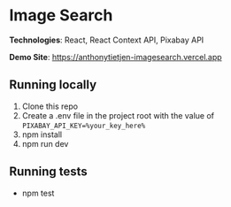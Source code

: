 # Image Search

**Technologies**: React, React Context API, Pixabay API

**Demo Site**: https://anthonytietjen-imagesearch.vercel.app

## Running locally

1. Clone this repo
1. Create a .env file in the project root with the value of `PIXABAY_API_KEY=%your_key_here%`
1. npm install
1. npm run dev

## Running tests

- npm test
